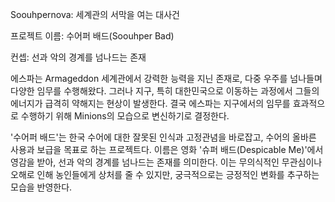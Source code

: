 Soouhpernova: 세계관의 서막을 여는 대사건

프로젝트 이름: 수어퍼 배드(Soouhper Bad)

컨셉: 선과 악의 경계를 넘나드는 존재

에스파는 Armageddon 세계관에서 강력한 능력을 지닌 존재로, 다중 우주를 넘나들며 다양한 임무를 수행해왔다. 그러나 지구, 특히 대한민국으로 이동하는 과정에서 그들의 에너지가 급격히 약해지는 현상이 발생한다. 결국 에스파는 지구에서의 임무를 효과적으로 수행하기 위해 Minions의 모습으로 변신하기로 결정한다.



'수어퍼 배드'는 한국 수어에 대한 잘못된 인식과 고정관념을 바로잡고, 수어의 올바른 사용과 보급을 목표로 하는 프로젝트다. 이름은 영화 '슈퍼 배드(Despicable Me)'에서 영감을 받아, 선과 악의 경계를 넘나드는 존재를 의미한다. 이는 무의식적인 무관심이나 오해로 인해 농인들에게 상처를 줄 수 있지만, 궁극적으로는 긍정적인 변화를 추구하는 모습을 반영한다.